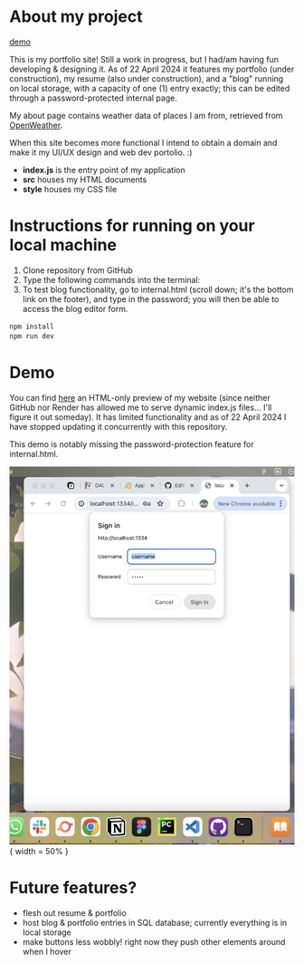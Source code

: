 # About my project
[demo](https://yawenx2004.github.io/portfolio-site-static/index.html)

This is my portfolio site! Still a work in progress, but I had/am having fun developing & designing it. As of 22 April 2024 it features my portfolio (under construction), my resume (also under construction), and a "blog" running on local storage, with a capacity of one (1) entry exactly; this can be edited through a password-protected internal page.

My about page contains weather data of places I am from, retrieved from [OpenWeather](https://openweathermap.org/).

When this site becomes more functional I intend to obtain a domain and make it my UI/UX design and web dev portolio. :)

- **index.js** is the entry point of my application
- **src** houses my HTML documents
- **style** houses my CSS file

# Instructions for running on your local machine
1. Clone repository from GitHub
2. Type the following commands into the terminal:
3. To test blog functionality, go to internal.html (scroll down; it's the bottom link on the footer), and type in the password; you will then be able to access the blog editor form.
```bash
npm install
npm run dev
```

# Demo
You can find [here](https://yawenx2004.github.io/portfolio-site-static/index.html) an HTML-only preview of my website (since neither GitHub nor Render has allowed me to serve dynamic index.js files... I'll figure it out someday). It has limited functionality and as of 22 April 2024 I have stopped updating it concurrently with this repository.

This demo is notably missing the password-protection feature for internal.html.

![Demo Image](./demo/demo-password-form.png){ width = 50% }



# Future features?
- flesh out resume & portfolio
- host blog & portfolio entries in SQL database; currently everything is in local storage
- make buttons less wobbly! right now they push other elements around when I hover
